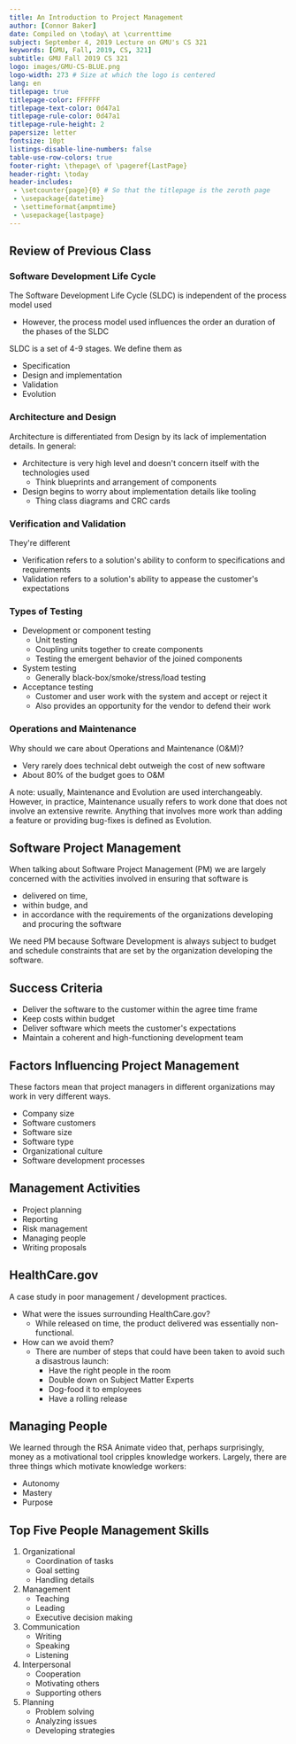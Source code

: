 ```yaml
---
title: An Introduction to Project Management
author: [Connor Baker]
date: Compiled on \today\ at \currenttime
subject: September 4, 2019 Lecture on GMU's CS 321
keywords: [GMU, Fall, 2019, CS, 321]
subtitle: GMU Fall 2019 CS 321
logo: images/GMU-CS-BLUE.png
logo-width: 273 # Size at which the logo is centered
lang: en
titlepage: true
titlepage-color: FFFFFF
titlepage-text-color: 0d47a1
titlepage-rule-color: 0d47a1
titlepage-rule-height: 2
papersize: letter
fontsize: 10pt
listings-disable-line-numbers: false
table-use-row-colors: true
footer-right: \thepage\ of \pageref{LastPage}
header-right: \today
header-includes:
 - \setcounter{page}{0} # So that the titlepage is the zeroth page
 - \usepackage{datetime}
 - \settimeformat{ampmtime}
 - \usepackage{lastpage}
---
```


## Review of Previous Class

### Software Development Life Cycle

The Software Development Life Cycle (SLDC) is independent of the process model used
  + However, the process model used influences the order an duration of the phases of the SLDC

SLDC is a set of 4-9 stages. We define them as

+ Specification
+ Design and implementation
+ Validation
+ Evolution

### Architecture and Design

Architecture is differentiated from Design by its lack of implementation details. In general:

+ Architecture is very high level and doesn't concern itself with the technologies used
  + Think blueprints and arrangement of components
+ Design begins to worry about implementation details like tooling
  + Thing class diagrams and CRC cards

### Verification and Validation

They're different
+ Verification refers to a solution's ability to conform to specifications and requirements
+ Validation refers to a solution's ability to appease the customer's expectations

### Types of Testing

+ Development or component testing
  + Unit testing
  + Coupling units together to create components
  + Testing the emergent behavior of the joined components
+ System testing
  + Generally black-box/smoke/stress/load testing
+ Acceptance testing
  + Customer and user work with the system and accept or reject it
  + Also provides an opportunity for the vendor to defend their work

### Operations and Maintenance

Why should we care about Operations and Maintenance (O&M)?

+ Very rarely does technical debt outweigh the cost of new software
+ About 80% of the budget goes to O&M

A note: usually, Maintenance and Evolution are used interchangeably. However, in practice, Maintenance usually refers to work done that does not involve an extensive rewrite. Anything that involves more work than adding a feature or providing bug-fixes is defined as Evolution.

## Software Project Management

When talking about Software Project Management (PM) we are largely concerned with the activities involved in ensuring that software is

+ delivered on time,
+ within budge, and
+ in accordance with the requirements of the organizations developing and procuring the software

We need PM because Software Development is always subject to budget and schedule constraints that are set by the organization developing the software.

## Success Criteria

+ Deliver the software to the customer within the agree time frame
+ Keep costs within budget
+ Deliver software which meets the customer's expectations
+ Maintain a coherent and high-functioning development team

## Factors Influencing Project Management

These factors mean that project managers in different organizations may work in very different ways.

+ Company size
+ Software customers
+ Software size
+ Software type
+ Organizational culture
+ Software development processes

## Management Activities

+ Project planning
+ Reporting
+ Risk management
+ Managing people
+ Writing proposals

## HealthCare.gov

A case study in poor management / development practices.

+ What were the issues surrounding HealthCare.gov?
  + While released on time, the product delivered was essentially non-functional.
+ How can we avoid them?
  + There are number of steps that could have been taken to avoid such a disastrous launch:
    + Have the right people in the room
    + Double down on Subject Matter Experts
    + Dog-food it to employees
    + Have a rolling release

## Managing People

We learned through the RSA Animate video that, perhaps surprisingly, money as a motivational tool cripples knowledge workers. Largely, there are three things which motivate knowledge workers:

+ Autonomy
+ Mastery
+ Purpose

## Top Five People Management Skills

1. Organizational
   + Coordination of tasks
   + Goal setting
   + Handling details
2. Management
   + Teaching
   + Leading
   + Executive decision making
3. Communication
   + Writing
   + Speaking
   + Listening
4. Interpersonal
   + Cooperation
   + Motivating others
   + Supporting others
5. Planning
   + Problem solving
   + Analyzing issues
   + Developing strategies
